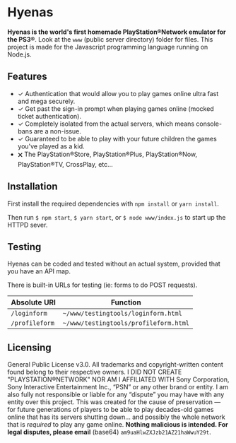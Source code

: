 # Hyenas
**Hyenas is the world's first homemade PlayStation®Network emulator for the PS3®**. Look at the `www` (public server directory) folder for files. This project is made for the Javascript programming language running on Node.js.

## Features
- ✓ Authentication that would allow you to play games online ultra fast and mega securely.
- ✓ Get past the sign-in prompt when playing games online (mocked ticket authentication).
- ✓ Completely isolated from the actual servers, which means console-bans are a non-issue.
- ✓ Guaranteed to be able to play with your future children the games you've played as a kid.
- 🗙 The PlayStation®Store, PlayStation®Plus, PlayStation®Now, PlayStation®TV, CrossPlay, etc…

## Installation
First install the required dependencies with `npm install` or `yarn install`.

Then run `$ npm start`, `$ yarn start`, or `$ node www/index.js` to start up the HTTPD sever.

## Testing
Hyenas can be coded and tested without an actual system, provided that you have an API map.

There is built-in URLs for testing (ie: forms to do POST requests).

| Absolute URI   | Function |
| -------------- |----------|
| `/loginform`   | `~/www/testingtools/loginform.html` |
| `/profileform` | `~/www/testingtools/profileform.html` |

## Licensing

General Public License v3.0. All trademarks and copyright-written content found belong to their respective owners. I DID NOT CREATE "PLAYSTATION®NETWORK" NOR AM I AFFILIATED WITH Sony Corporation, Sony Interactive Entertainment Inc., “PSN” or any other brand or entity. I am also fully not responsible or liable for any “dispute” you may have with any entity over this project. This was created for the cause of preservation — for future generations of players to be able to play decades-old games online that has its servers shutting down… and possibly the whole network that is *required* to play any game online. **Nothing malicious is intended. For legal disputes, please email** (base64) `am9uaHlwZXJzb21AZ21haWwuY29t`.
